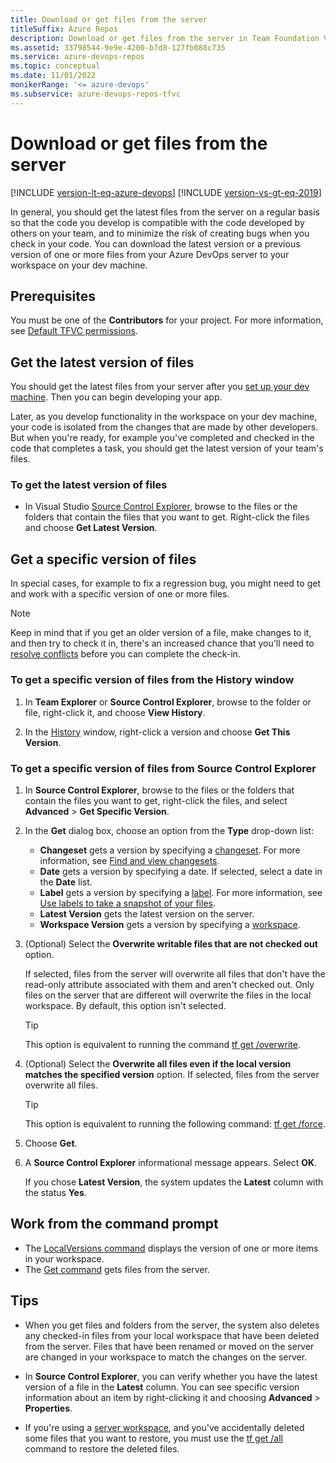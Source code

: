 ```yaml
---
title: Download or get files from the server
titleSuffix: Azure Repos
description: Download or get files from the server in Team Foundation Version Control (TFVC).
ms.assetid: 33798544-9e9e-4200-b7d8-127fb088c735
ms.service: azure-devops-repos
ms.topic: conceptual
ms.date: 11/01/2022
monikerRange: '<= azure-devops'
ms.subservice: azure-devops-repos-tfvc
---
```



# Download or get files from the server

[!INCLUDE [version-lt-eq-azure-devops](../../includes/version-lt-eq-azure-devops.md)]
[!INCLUDE [version-vs-gt-eq-2019](../../includes/version-vs-gt-eq-2019.md)]

In general, you should get the latest files from the server on a regular basis so that the code you develop is compatible with the code developed by others on your team, and to minimize the risk of creating bugs when you check in your code. You can download the latest version or a previous version of one or more files from your Azure DevOps server to your workspace on your dev machine.

## Prerequisites

You must be one of the **Contributors** for your project. For more information, see [Default TFVC permissions](../../organizations/security/default-tfvc-permissions.md).

## Get the latest version of files

You should get the latest files from your server after you [set up your dev machine](set-up-team-foundation-version-control-your-dev-machine.md). Then you can begin developing your app.

Later, as you develop functionality in the workspace on your dev machine, your code is isolated from the changes that are made by other developers. But when you're ready, for example you've completed and checked in the code that completes a task, you should get the latest version of your team's files.

### To get the latest version of files

-   In Visual Studio [Source Control Explorer](use-source-control-explorer-manage-files-under-version-control.md), browse to the files or the folders that contain the files that you want to get. Right-click the files and choose **Get Latest Version**.

## Get a specific version of files

In special cases, for example to fix a regression bug, you might need to get and work with a specific version of one or more files.

> [!NOTE]
> Keep in mind that if you get an older version of a file, make changes to it, and then try to check it in, there's an increased chance that you'll need to [resolve conflicts](resolve-team-foundation-version-control-conflicts.md) before you can complete the check-in.

### To get a specific version of files from the History window

1.  In **Team Explorer** or **Source Control Explorer**, browse to the folder or file, right-click it, and choose **View History**.

2.  In the [History](get-history-item.md) window, right-click a version and choose **Get This Version**.

### To get a specific version of files from Source Control Explorer

1. In **Source Control Explorer**, browse to the files or the folders that contain the files you want to get, right-click the files, and select **Advanced** > **Get Specific Version**.

1. In the **Get** dialog box, choose an option from the **Type** drop-down list:

   - **Changeset** gets a version by specifying a [changeset](find-view-changesets.md). For more information, see [Find and view changesets](find-view-changesets.md).
   - **Date** gets a version by specifying a date. If selected, select a date in the **Date** list.
   - **Label** gets a version by specifying a [label](use-labels-take-snapshot-your-files.md). For more information, see [Use labels to take a snapshot of your files](use-labels-take-snapshot-your-files.md).
   - **Latest Version** gets the latest version on the server.
   - **Workspace Version** gets a version by specifying a [workspace](create-work-workspaces.md).

1. (Optional) Select the **Overwrite writable files that are not checked out** option.

   If selected, files from the server will overwrite all files that don't have the read-only attribute associated with them and aren't checked out. Only files on the server that are different will overwrite the files in the local workspace. By default, this option isn't selected.

   > [!TIP]
   > This option is equivalent to running the command [tf get /overwrite](get-command.md).

1. (Optional) Select the **Overwrite all files even if the local version matches the specified version** option. If selected, files from the server overwrite all files.

   > [!TIP]
   > This option is equivalent to running the following command: [tf get /force](get-command.md).

1. Choose **Get**.

1. A **Source Control Explorer** informational message appears. Select **OK**.

   If you chose **Latest Version**, the system updates the **Latest** column with the status **Yes**.

## Work from the command prompt

- The [LocalVersions command](localversions-command.md) displays the version of one or more items in your workspace.
- The [Get command](get-command.md) gets files from the server.

## Tips

- When you get files and folders from the server, the system also deletes any checked-in files from your local workspace that have been deleted from the server. Files that have been renamed or moved on the server are changed in your workspace to match the changes on the server.

- In **Source Control Explorer**, you can verify whether you have the latest version of a file in the **Latest** column. You can see specific version information about an item by right-clicking it and choosing **Advanced** > **Properties**.

- If you're using a [server workspace](decide-between-using-local-server-workspace.md), and you've accidentally deleted some files that you want to restore, you must use the [tf get /all](get-command.md) command to restore the deleted files.